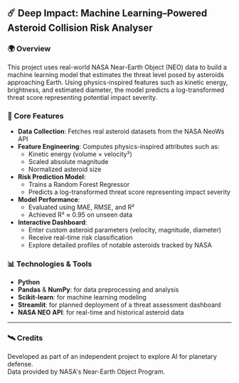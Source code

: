 ## ☄️ Deep Impact: Machine Learning–Powered Asteroid Collision Risk Analyser

### 🌍 Overview

This project uses real-world NASA Near-Earth Object (NEO) data to build a machine learning model that estimates the threat level posed by asteroids approaching Earth. Using physics-inspired features such as kinetic energy, brightness, and estimated diameter, the model predicts a log-transformed threat score representing potential impact severity.

### 🧠 Core Features
- **Data Collection**: Fetches real asteroid datasets from the NASA NeoWs API
- **Feature Engineering**: Computes physics-inspired attributes such as:
    - Kinetic energy (volume × velocity²)
    - Scaled absolute magnitude
    - Normalized asteroid size
- **Risk Prediction Model**:
    - Trains a Random Forest Regressor
    - Predicts a log-transformed threat score representing impact severity
- **Model Performance**:
    - Evaluated using MAE, RMSE, and R²
    - Achieved R² ≈ 0.95 on unseen data
- **Interactive Dashboard**:
    - Enter custom asteroid parameters (velocity, magnitude, diameter)
    - Receive real-time risk classification
    - Explore detailed profiles of notable asteroids tracked by NASA

### 📊 Technologies & Tools

- **Python**
- **Pandas** & **NumPy**: for data preprocessing and analysis
- **Scikit-learn**: for machine learning modeling
- **Streamlit**: for planned deployment of a threat assessment dashboard
- **NASA NEO API**: for real-time and historical asteroid data

---

### 🛰️ Credits
Developed as part of an independent project to explore AI for planetary defense.  
Data provided by NASA's Near-Earth Object Program.
